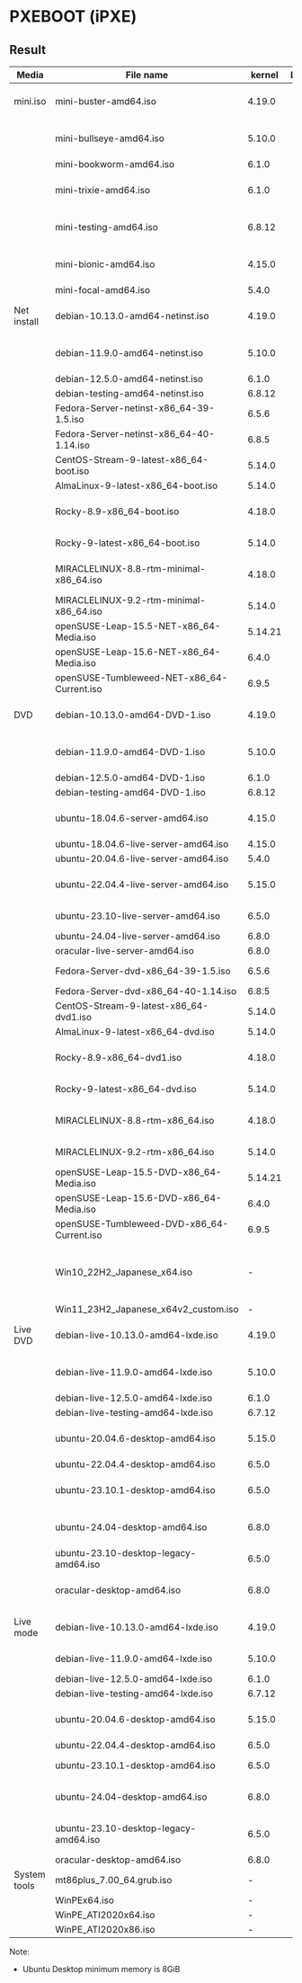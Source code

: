 # **PXEBOOT (iPXE)**  
  
## Result  
  
| Media        | File name                                  | kernel  | Looding | Booting | Install | Note                                       |
| ------------ | ------------------------------------------ | ------- | :-----: | :-----: | :-----: | ------------------------------------------ |
| mini.iso     | mini-buster-amd64.iso                      | 4.19.0  |    O    |    X    |    -    | Crash during startup                       |
|              | mini-bullseye-amd64.iso                    | 5.10.0  |    O    |    O    |    O    | Network installation only                  |
|              | mini-bookworm-amd64.iso                    | 6.1.0   |    O    |    O    |    O    | "                                          |
|              | mini-trixie-amd64.iso                      | 6.1.0   |    -    |    -    |    -    | Kernel module mismatch                     |
|              | mini-testing-amd64.iso                     | 6.8.12  |    O    |    O    |    O    | Network installation only                  |
|              | mini-bionic-amd64.iso                      | 4.15.0  |    O    |    X    |    -    | Crash during startup                       |
|              | mini-focal-amd64.iso                       | 5.4.0   |    O    |    X    |    -    | "                                          |
| Net install  | debian-10.13.0-amd64-netinst.iso           | 4.19.0  |    O    |    X    |    -    | Crash during startup                       |
|              | debian-11.9.0-amd64-netinst.iso            | 5.10.0  |    O    |    O    |    X    | Unable to detect media                     |
|              | debian-12.5.0-amd64-netinst.iso            | 6.1.0   |    O    |    O    |    X    | "                                          |
|              | debian-testing-amd64-netinst.iso           | 6.8.12  |    O    |    O    |    X    | "                                          |
|              | Fedora-Server-netinst-x86_64-39-1.5.iso    | 6.5.6   |    O    |    O    |    O    | No special mention                         |
|              | Fedora-Server-netinst-x86_64-40-1.14.iso   | 6.8.5   |    O    |    O    |    O    | "                                          |
|              | CentOS-Stream-9-latest-x86_64-boot.iso     | 5.14.0  |    O    |    O    |    O    | "                                          |
|              | AlmaLinux-9-latest-x86_64-boot.iso         | 5.14.0  |    O    |    O    |    O    | "                                          |
|              | Rocky-8.9-x86_64-boot.iso                  | 4.18.0  |    O    |    X    |    -    | Crash during startup                       |
|              | Rocky-9-latest-x86_64-boot.iso             | 5.14.0  |    O    |    O    |    O    | No special mention                         |
|              | MIRACLELINUX-8.8-rtm-minimal-x86_64.iso    | 4.18.0  |    O    |    X    |    -    | Crash during startup                       |
|              | MIRACLELINUX-9.2-rtm-minimal-x86_64.iso    | 5.14.0  |    O    |    O    |    O    | No special mention                         |
|              | openSUSE-Leap-15.5-NET-x86_64-Media.iso    | 5.14.21 |    O    |    O    |    O    | No special mention                         |
|              | openSUSE-Leap-15.6-NET-x86_64-Media.iso    | 6.4.0   |    O    |    O    |    O    | "                                          |
|              | openSUSE-Tumbleweed-NET-x86_64-Current.iso | 6.9.5   |    O    |    O    |    O    | "                                          |
| DVD          | debian-10.13.0-amd64-DVD-1.iso             | 4.19.0  |    O    |    X    |    -    | Crash during startup                       |
|              | debian-11.9.0-amd64-DVD-1.iso              | 5.10.0  |    O    |    O    |    X    | Unable to detect media                     |
|              | debian-12.5.0-amd64-DVD-1.iso              | 6.1.0   |    O    |    O    |    X    | "                                          |
|              | debian-testing-amd64-DVD-1.iso             | 6.8.12  |    O    |    O    |    X    | "                                          |
|              | ubuntu-18.04.6-server-amd64.iso            | 4.15.0  |    O    |    X    |    -    | Crash during startup                       |
|              | ubuntu-18.04.6-live-server-amd64.iso       | 4.15.0  |    O    |    X    |    -    | "                                          |
|              | ubuntu-20.04.6-live-server-amd64.iso       | 5.4.0   |    O    |    X    |    -    | "                                          |
|              | ubuntu-22.04.4-live-server-amd64.iso       | 5.15.0  |    O    |    X    |    -    | Hangs during startup                       |
|              | ubuntu-23.10-live-server-amd64.iso         | 6.5.0   |    O    |    O    |    O    | No special mention                         |
|              | ubuntu-24.04-live-server-amd64.iso         | 6.8.0   |    O    |    O    |    O    | "                                          |
|              | oracular-live-server-amd64.iso             | 6.8.0   |    O    |    O    |    O    | "                                          |
|              | Fedora-Server-dvd-x86_64-39-1.5.iso        | 6.5.6   |    O    |    O    |    O    | No special mention                         |
|              | Fedora-Server-dvd-x86_64-40-1.14.iso       | 6.8.5   |    O    |    O    |    O    | "                                          |
|              | CentOS-Stream-9-latest-x86_64-dvd1.iso     | 5.14.0  |    O    |    O    |    O    | "                                          |
|              | AlmaLinux-9-latest-x86_64-dvd.iso          | 5.14.0  |    O    |    O    |    O    | "                                          |
|              | Rocky-8.9-x86_64-dvd1.iso                  | 4.18.0  |    O    |    X    |    -    | Crash during startup                       |
|              | Rocky-9-latest-x86_64-dvd.iso              | 5.14.0  |    O    |    O    |    O    | No special mention                         |
|              | MIRACLELINUX-8.8-rtm-x86_64.iso            | 4.18.0  |    O    |    X    |    -    | Crash during startup                       |
|              | MIRACLELINUX-9.2-rtm-x86_64.iso            | 5.14.0  |    O    |    O    |    O    | No special mention                         |
|              | openSUSE-Leap-15.5-DVD-x86_64-Media.iso    | 5.14.21 |    O    |    O    |    O    | No special mention                         |
|              | openSUSE-Leap-15.6-DVD-x86_64-Media.iso    | 6.4.0   |    O    |    O    |    O    | "                                          |
|              | openSUSE-Tumbleweed-DVD-x86_64-Current.iso | 6.9.5   |    O    |    O    |    O    | "                                          |
|              | Win10_22H2_Japanese_x64.iso                |    -    |    O    |    O    |    O    | samba connection requires manual operation |
|              | Win11_23H2_Japanese_x64v2_custom.iso       |    -    |    O    |    O    |    O    | "                                          |
| Live DVD     | debian-live-10.13.0-amd64-lxde.iso         | 4.19.0  |    O    |    X    |    -    | Crash during startup                       |
|              | debian-live-11.9.0-amd64-lxde.iso          | 5.10.0  |    O    |    O    |    X    | Unable to detect media                     |
|              | debian-live-12.5.0-amd64-lxde.iso          | 6.1.0   |    O    |    O    |    X    | "                                          |
|              | debian-live-testing-amd64-lxde.iso         | 6.7.12  |    O    |    O    |    X    | "                                          |
|              | ubuntu-20.04.6-desktop-amd64.iso           | 5.15.0  |    O    |    O    |    X    | Unable to detect media                     |
|              | ubuntu-22.04.4-desktop-amd64.iso           | 6.5.0   |    O    |    O    |    X    | "                                          |
|              | ubuntu-23.10.1-desktop-amd64.iso           | 6.5.0   |    O    |    O    |    O    | Minimum memory is 8GiB                     |
|              | ubuntu-24.04-desktop-amd64.iso             | 6.8.0   |    O    |    O    |    X    | Unable to start install mode               |
|              | ubuntu-23.10-desktop-legacy-amd64.iso      | 6.5.0   |    O    |    O    |    O    | No special mention                         |
|              | oracular-desktop-amd64.iso                 | 6.8.0   |    O    |    O    |    X    | Hangs during install                       |
| Live mode    | debian-live-10.13.0-amd64-lxde.iso         | 4.19.0  |    O    |    X    |    -    | Crash during startup                       |
|              | debian-live-11.9.0-amd64-lxde.iso          | 5.10.0  |    O    |    O    |    -    | Boot of live mode                          |
|              | debian-live-12.5.0-amd64-lxde.iso          | 6.1.0   |    O    |    O    |    -    | "                                          |
|              | debian-live-testing-amd64-lxde.iso         | 6.7.12  |    O    |    O    |    -    | "                                          |
|              | ubuntu-20.04.6-desktop-amd64.iso           | 5.15.0  |    O    |    -    |    -    | Unable to detect media                     |
|              | ubuntu-22.04.4-desktop-amd64.iso           | 6.5.0   |    O    |    -    |    -    | "                                          |
|              | ubuntu-23.10.1-desktop-amd64.iso           | 6.5.0   |    O    |    O    |    -    | Boot of live mode                          |
|              | ubuntu-24.04-desktop-amd64.iso             | 6.8.0   |    O    |    O    |    -    | Unable to start live mode                  |
|              | ubuntu-23.10-desktop-legacy-amd64.iso      | 6.5.0   |    O    |    O    |    -    | Minimum memory is 8GiB                     |
|              | oracular-desktop-amd64.iso                 | 6.8.0   |    O    |    O    |    -    | "                                          |
| System tools | mt86plus_7.00_64.grub.iso                  |    -    |    O    |    O    |    -    | No special mention                         |
|              | WinPEx64.iso                               |    -    |    O    |    O    |    -    | "                                          |
|              | WinPE_ATI2020x64.iso                       |    -    |    O    |    O    |    -    | "                                          |
|              | WinPE_ATI2020x86.iso                       |    -    |    O    |    O    |    -    | "                                          |
  
Note:  
* Ubuntu Desktop minimum memory is 8GiB  
  
